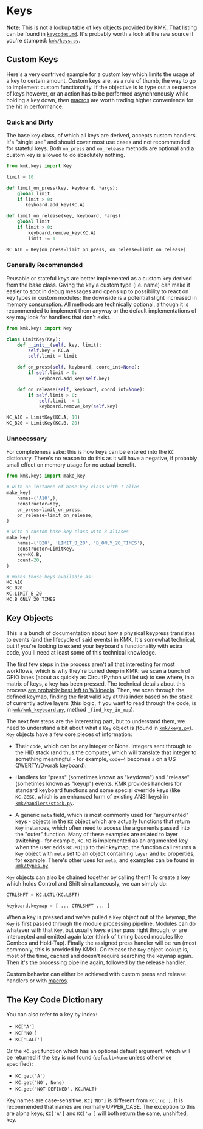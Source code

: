 # Keys

**Note:** This is not a lookup table of key objects provided by KMK. That listing
can be found in [`keycodes.md`](keycodes.md). It's probably worth a look at the raw source if
you're stumped: [`kmk/keys.py`](/kmk/keys.py).

## Custom Keys

Here's a very contrived example for a custom key which limits the usage of a key
to certain amount.
Custom keys are, as a rule of thumb, the way to go to implement custom
functionality.
If the objective is to type out a sequence of keys however, or an action has to
be performed asynchronously while holding a key down, then [macros](macros.md)
are worth trading higher convenience for the hit in performance.

### Quick and Dirty

The base key class, of which all keys are derived, accepts custom handlers.
It's "single use" and should cover most use cases and not recommended for stateful keys.
Both `on_press` and `on_release` methods are optional and a custom key is
allowed to do absolutely nothing.

```python
from kmk.keys import Key

limit = 10

def limit_on_press(key, keyboard, *args):
    global limit
    if limit > 0:
       keyboard.add_key(KC.A)

def limit_on_release(key, keyboard, *args):
    global limit
    if limit > 0:
        keyboard.remove_key(KC.A)
        limit -= 1

KC_A10 = Key(on_press=limit_on_press, on_release=limit_on_release)
```

### Generally Recommended

Reusable or stateful keys are better implemented as a custom key derived from
the base class.
Giving the key a custom type (i.e. name) can make it easier to spot in
debug messages and opens up to possibility to react on key types in custom
modules; the downside is a potential slight increased in memory consumption.
All methods are technically optional, although it is recommended to implement
them anyway or the default implementations of `Key` may look for handlers that
don't exist.

```python
from kmk.keys import Key

class LimitKey(Key):
    def __init__(self, key, limit):
        self.key = KC.A
        self.limit = limit

    def on_press(self, keyboard, coord_int=None):
        if self.limit > 0:
            keyboard.add_key(self.key)

    def on_release(self, keyboard, coord_int=None):
        if self.limit > 0:
            self.limit -= 1
            keyboard.remove_key(self.key)

KC_A10 = LimitKey(KC.A, 10)
KC_B20 = LimitKey(KC.B, 20)
```

### Unnecessary

For completeness sake: this is how keys can be entered into the `KC` dictionary.
There's no reason to do this as it will have a negative, if probably small
effect on memory usage for no actual benefit.

```python
from kmk.keys import make_key

# with an instance of base key class with 1 alias
make_key(
    names=('A10',),
    constructor=Key,
    on_press=limit_on_press,
    on_release=limit_on_release,
)

# with a custom base key class with 3 aliases
make_key(
    names=('B20', 'LIMIT_B_20', 'B_ONLY_20_TIMES'),
    constructor=LimitKey,
    key=KC.B,
    count=20,
)

# makes those keys available as:
KC.A10
KC.B20
KC.LIMIT_B_20
KC.B_ONLY_20_TIMES
```

## Key Objects

This is a bunch of documentation about how a physical keypress translates to
events (and the lifecycle of said events) in KMK. It's somewhat technical, but
if you're looking to extend your keyboard's functionality with extra code,
you'll need at least some of this technical knowledge.

The first few steps in the process aren't all that interesting for most
workflows, which is why they're buried deep in KMK: we scan a bunch of GPIO
lanes (about as quickly as CircuitPython will let us) to see where, in a matrix
of keys, a key has been pressed. The technical details about this process [are
probably best left to
Wikipedia](https://en.wikipedia.org/wiki/Keyboard_matrix_circuit). Then, we scan
through the defined keymap, finding the first valid key at this index based on
the stack of currently active layers (this logic, if you want to read through
the code, is in [`kmk/kmk_keyboard.py`](/kmk/kmk_keyboard.py), method `_find_key_in_map`).

The next few steps are the interesting part, but to understand them, we need to
understand a bit about what a `Key` object is (found in [`kmk/keys.py`](/kmk/keys.py)). `Key`
objects have a few core pieces of information:

- Their `code`, which can be any integer or None. Integers sent through to the
  HID stack (and thus the computer, which will translate that integer to
  something meaningful - for example, `code=4` becomes `a` on a US QWERTY/Dvorak
  keyboard).

- Handlers for "press" (sometimes known as "keydown") and "release" (sometimes
  known as "keyup") events. KMK provides handlers for standard keyboard
  functions and some special override keys (like `KC.GESC`, which is an enhanced
  form of existing ANSI keys) in [`kmk/handlers/stock.py`](/kmk/handlers/stock.py).

- A generic `meta` field, which is most commonly used for "argumented" keys -
  objects in the `KC` object which are actually functions that return `Key`
  instances, which often need to access the arguments passed into the "outer"
  function. Many of these examples are related to layer switching - for example,
  `KC.MO` is implemented as an argumented key - when the user adds `KC.MO(1)` to
  their keymap, the function call returns a `Key` object with `meta` set to an
  object containing `layer` and `kc` properties, for example. There's other uses
  for `meta`, and examples can be found in [`kmk/types.py`](/kmk/types.py)

`Key` objects can also be chained together by calling them! To create a key
which holds Control and Shift simultaneously, we can simply do:

```python
CTRLSHFT = KC.LCTL(KC.LSFT)

keyboard.keymap = [ ... CTRLSHFT ... ]
```

When a key is pressed and we've pulled a `Key` object out of the keymap, the
`Key` is first passed through the module processing pipeline.
Modules can do whatever with that `Key`, but usually keys either pass right
through, or are intercepted and emitted again later (think of timing based
modules like Combos and Hold-Tap).
Finally the assigned press handler will be run (most commonly, this is provided
by KMK).
On release the `Key` object lookup is, most of the time, cached and doesn't
require searching the keymap again.
Then it's the processing pipeline again, followed by the release handler.

Custom behavior can either be achieved with custom press and release handlers or
with [macros](docs/en/macros.md).

## The Key Code Dictionary

You can also refer to a key by index:

- `KC['A']`
- `KC['NO']`
- `KC['LALT']`

Or the `KC.get` function which has an optional default argument, which will
be returned if the key is not found (`default=None` unless otherwise specified):

- `KC.get('A')`
- `KC.get('NO', None)`
- `KC.get('NOT DEFINED', KC.RALT)`

Key names are case-sensitive. `KC['NO']` is different from `KC['no']`. It is recommended
that names are normally UPPER_CASE. The exception to this are alpha keys; `KC['A']` and
`KC['a']` will both return the same, unshifted, key.
